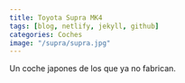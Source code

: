 ```yaml
---
title: Toyota Supra MK4
tags: [blog, netlify, jekyll, github]
categories: Coches
image: "/supra/supra.jpg"
---
```


Un coche japones de los que ya no fabrican.
